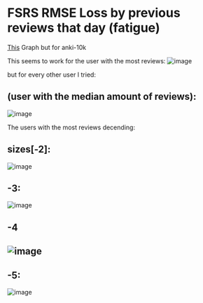 # FSRS RMSE Loss by previous reviews that day (fatigue)

[This](https://github.com/Luc-Mcgrady/Anki-Search-Stats-Extended/pull/25) Graph but for anki-10k

This seems to work for the user with the most reviews:
![image](https://github.com/user-attachments/assets/bf84b95f-3505-4606-8292-b13a96073e77)

but for every other user I tried: 
## (user with the median amount of reviews):
![image](https://github.com/user-attachments/assets/424cbf4e-8962-4851-a80f-036054ec0bf6)

The users with the most reviews decending:

## sizes\[-2\]:
![image](https://github.com/user-attachments/assets/fd21aab9-7872-4782-8f7b-622c1d7fa66c)

## -3:
![image](https://github.com/user-attachments/assets/f0bc0667-118f-4639-a1eb-2a463b7576f7)

## -4
## ![image](https://github.com/user-attachments/assets/18893e31-f36c-49be-b877-05a8382e9e37)

## -5: 
![image](https://github.com/user-attachments/assets/7c52a264-aa74-4956-8761-412f79ef3905)


